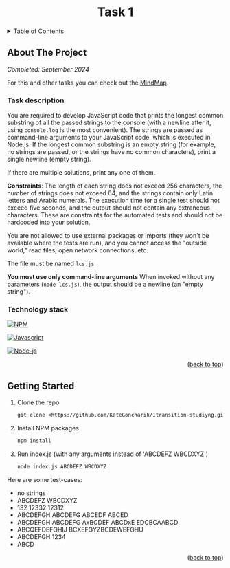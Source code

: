 <a name="readme-top"></a>

<div align="center">
  <h1 align="center">Task 1</h1>
</div>

<!-- TABLE OF CONTENTS -->
<details>
  <summary>Table of Contents</summary>
  <ol>
    <li>
      <a href="#about-the-project">About The Project</a>
      <ul>
        <li><a href="#technology-stack">Technology stack</a></li>
      </ul>
    </li>
    </li>

  </ol>
</details>

<!-- ABOUT THE PROJECT -->

## About The Project

_Completed: September 2024_

For this and other tasks you can check out the [MindMap](https://miro.com/app/board/uXjVKXt043k=/).

### Task description

You are required to develop JavaScript code that prints the longest common substring of all the passed strings to the console (with a newline after it, using `console.log` is the most convenient). The strings are passed as command-line arguments to your JavaScript code, which is executed in Node.js.
If the longest common substring is an empty string (for example, no strings are passed, or the strings have no common characters), print a single newline (empty string).

If there are multiple solutions, print any one of them.

**Constraints**: The length of each string does not exceed 256 characters, the number of strings does not exceed 64, and the strings contain only Latin letters and Arabic numerals. The execution time for a single test should not exceed five seconds, and the output should not contain any extraneous characters. These are constraints for the automated tests and should not be hardcoded into your solution.

You are not allowed to use external packages or imports (they won't be available where the tests are run), and you cannot access the "outside world," read files, open network connections, etc.

The file must be named `lcs.js`.

**You must use only command-line arguments** When invoked without any parameters (`node lcs.js`), the output should be a newline (an "empty string").

### Technology stack

[![NPM][NPM]][NPM-url]

[![Javascript][Javascript]][Javascript-url]

[![Node-js][Node-js]][Node-js-url]

<p align="right">(<a href="#readme-top">back to top</a>)</p>

## Getting Started

1. Clone the repo

   ```txt
   git clone <https://github.com/KateGoncharik/Itransition-studiyng.git>
   ```

2. Install NPM packages

   ```txt
   npm install
   ```

3. Run index.js (with any arguments instead of 'ABCDEFZ WBCDXYZ')

   ```txt
   node index.js ABCDEFZ WBCDXYZ
   ```

Here are some test-cases:

- no strings
- ABCDEFZ WBCDXYZ
- 132 12332 12312
- ABCDEFGH ABCDEFG ABCEDF ABCED
- ABCDEFGH ABCDEFG AxBCDEF ABCDxE EDCBCAABCD
- ABCQEFDEFGHIJ BCXEFGYZBCDEWEFGHU
- ABCDEFGH 1234
- ABCD

<p align="right">(<a href="#readme-top">back to top</a>)</p>

[NPM]: https://img.shields.io/badge/NPM-%23CB3837.svg?style=for-the-badge&logo=npm&logoColor=white
[NPM-url]: https://www.npmjs.com
[Javascript]: https://img.shields.io/badge/JavaScript-323330?style=for-the-badge&logo=javascript&logoColor=F7DF1E
[Javascript-url]: https://developer.mozilla.org/en-US/docs/Learn/JavaScript/First_steps/What_is_JavaScript
[Node-js]: https://img.shields.io/badge/Node%20js-339933?style=for-the-badge&logo=nodedotjs&logoColor=white
[Node-js-url]: https://nodejs.org/en
